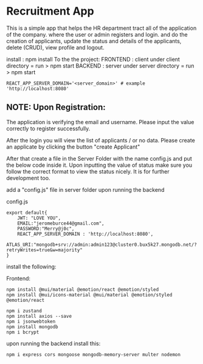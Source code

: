 # Recruitment App
This is a simple app that helps the HR department tract all of the application of the company.
where the user or admin registers and login. and do the creation of applicants, update the status and details of the applicants, delete (CRUD), view profile and logout. 

install : npm install
To the the project:
FRONTEND : client under client directory =  run > npm start
BACKEND : server under server directory =  run > npm start

```
REACT_APP_SERVER_DOMAIN='<server_domain>' # example 'http://localhost:8080'
```
## NOTE: Upon Registration: 
The application is verifying the email and username. Please input the value correctly to register successfully.

After the login you will view the list of applicants / or no data. Please create an applicate by clicking the button "create Applicant"


After that create a file in the Server Folder with the name config.js and put the below code inside it.
Upon inputting the value of status make sure you follow the correct format to view the status nicely. It is for further development too.

add a "config.js" file in server folder upon running the backend

config.js
```
export default{
    JWT: "LOVE YOU",
    EMAIL:"jeromeburce44@gmail.com",
    PASSWORD:"Merry@j0c",
    REACT_APP_SERVER_DOMAIN : 'http://localhost:8080',
    ATLAS_URI:"mongodb+srv://admin:admin123@cluster0.bux5k27.mongodb.net/?retryWrites=true&w=majority"
}
```

install the following:

Frontend:
```
npm install @mui/material @emotion/react @emotion/styled
npm install @mui/icons-material @mui/material @emotion/styled @emotion/react
```
```
npm i zustand
npm install axios --save
npm i jsonwebtoken      
npm install mongodb    
npm i bcrypt
```

upon running the backend install this:
```
npm i express cors mongoose mongodb-memory-server multer nodemon
```


